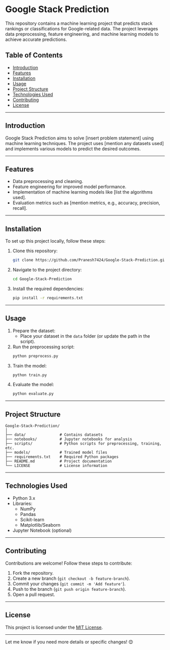 # Google Stack Prediction

This repository contains a machine learning project that predicts stack rankings or classifications for Google-related data. The project leverages data preprocessing, feature engineering, and machine learning models to achieve accurate predictions.

## Table of Contents
- [Introduction](#introduction)
- [Features](#features)
- [Installation](#installation)
- [Usage](#usage)
- [Project Structure](#project-structure)
- [Technologies Used](#technologies-used)
- [Contributing](#contributing)
- [License](#license)

---

## Introduction
Google Stack Prediction aims to solve [insert problem statement] using machine learning techniques. The project uses [mention any datasets used] and implements various models to predict the desired outcomes.

---

## Features
- Data preprocessing and cleaning.
- Feature engineering for improved model performance.
- Implementation of machine learning models like [list the algorithms used].
- Evaluation metrics such as [mention metrics, e.g., accuracy, precision, recall].

---

## Installation
To set up this project locally, follow these steps:

1. Clone this repository:
   ```bash
   git clone https://github.com/Pranesh7424/Google-Stack-Prediction.git
   ```
2. Navigate to the project directory:
   ```bash
   cd Google-Stack-Prediction
   ```
3. Install the required dependencies:
   ```bash
   pip install -r requirements.txt
   ```

---

## Usage
1. Prepare the dataset:
   - Place your dataset in the `data` folder (or update the path in the script).
2. Run the preprocessing script:
   ```bash
   python preprocess.py
   ```
3. Train the model:
   ```bash
   python train.py
   ```
4. Evaluate the model:
   ```bash
   python evaluate.py
   ```

---

## Project Structure
```
Google-Stack-Prediction/
│
├── data/               # Contains datasets
├── notebooks/          # Jupyter notebooks for analysis
├── scripts/            # Python scripts for preprocessing, training, etc.
├── models/             # Trained model files
├── requirements.txt    # Required Python packages
├── README.md           # Project documentation
└── LICENSE             # License information
```

---

## Technologies Used
- Python 3.x
- Libraries:
  - NumPy
  - Pandas
  - Scikit-learn
  - Matplotlib/Seaborn
- Jupyter Notebook (optional)

---

## Contributing
Contributions are welcome! Follow these steps to contribute:
1. Fork the repository.
2. Create a new branch (`git checkout -b feature-branch`).
3. Commit your changes (`git commit -m 'Add feature'`).
4. Push to the branch (`git push origin feature-branch`).
5. Open a pull request.

---

## License
This project is licensed under the [MIT License](LICENSE).

---

Let me know if you need more details or specific changes! 😊

